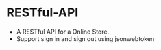 # RESTful-API
- A RESTful API for a Online Store.
- Support sign in and sign out using jsonwebtoken
